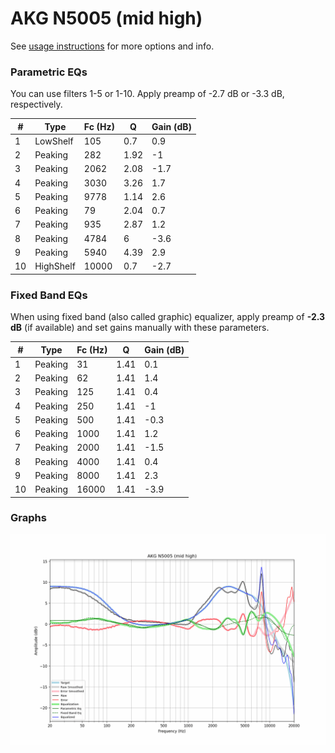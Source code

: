 # AKG N5005 (mid high)
See [usage instructions](https://github.com/jaakkopasanen/AutoEq#usage) for more options and info.

### Parametric EQs
You can use filters 1-5 or 1-10. Apply preamp of -2.7 dB or -3.3 dB, respectively.

|   # | Type      |   Fc (Hz) |    Q |   Gain (dB) |
|-----|-----------|-----------|------|-------------|
|   1 | LowShelf  |       105 | 0.7  |         0.9 |
|   2 | Peaking   |       282 | 1.92 |        -1   |
|   3 | Peaking   |      2062 | 2.08 |        -1.7 |
|   4 | Peaking   |      3030 | 3.26 |         1.7 |
|   5 | Peaking   |      9778 | 1.14 |         2.6 |
|   6 | Peaking   |        79 | 2.04 |         0.7 |
|   7 | Peaking   |       935 | 2.87 |         1.2 |
|   8 | Peaking   |      4784 | 6    |        -3.6 |
|   9 | Peaking   |      5940 | 4.39 |         2.9 |
|  10 | HighShelf |     10000 | 0.7  |        -2.7 |

### Fixed Band EQs
When using fixed band (also called graphic) equalizer, apply preamp of **-2.3 dB** (if available) and set gains manually with these parameters.

|   # | Type    |   Fc (Hz) |    Q |   Gain (dB) |
|-----|---------|-----------|------|-------------|
|   1 | Peaking |        31 | 1.41 |         0.1 |
|   2 | Peaking |        62 | 1.41 |         1.4 |
|   3 | Peaking |       125 | 1.41 |         0.4 |
|   4 | Peaking |       250 | 1.41 |        -1   |
|   5 | Peaking |       500 | 1.41 |        -0.3 |
|   6 | Peaking |      1000 | 1.41 |         1.2 |
|   7 | Peaking |      2000 | 1.41 |        -1.5 |
|   8 | Peaking |      4000 | 1.41 |         0.4 |
|   9 | Peaking |      8000 | 1.41 |         2.3 |
|  10 | Peaking |     16000 | 1.41 |        -3.9 |

### Graphs
![](./AKG%20N5005%20(mid%20high).png)
